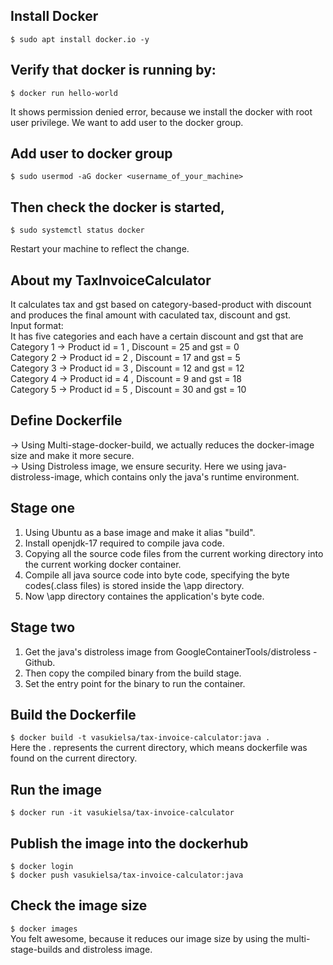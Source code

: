 Install Docker
-----
```$ sudo apt install docker.io -y```

Verify that docker is running by:
----

```$ docker run hello-world```

It shows permission denied error, because we install the docker with root user privilege. We want to add user to the docker group.

Add user to docker group
---

```$ sudo usermod -aG docker <username_of_your_machine>```

Then check the docker is started,
---

```$ sudo systemctl status docker```

Restart your machine to reflect the change.

About my TaxInvoiceCalculator
---
It calculates tax and gst based on category-based-product with discount and produces the final amount with caculated tax, discount and gst.\
Input format:\
It has five categories and each have a certain discount and gst that are\
Category 1 -> Product id = 1 , Discount = 25 and gst = 0\
Category 2 -> Product id = 2 , Discount = 17 and gst = 5\
Category 3 -> Product id = 3 , Discount = 12 and gst = 12\
Category 4 -> Product id = 4 , Discount = 9 and gst = 18\
Category 5 -> Product id = 5 , Discount = 30 and gst = 10


Define Dockerfile
---
-> Using Multi-stage-docker-build, we actually reduces the docker-image size and make it more secure.\
-> Using Distroless image, we ensure security. Here we using java-distroless-image, which contains only the java's runtime environment.

Stage one
---

1. Using Ubuntu as a base image and make it alias "build".
2. Install openjdk-17 required to compile java code.
3. Copying all the source code files from the current working directory into the current working docker container.
4. Compile all java source code into byte code, specifying the byte codes(.class files) is stored inside the \app directory.
5. Now \app directory containes the application's byte code.

Stage two
---

1. Get the java's distroless image from GoogleContainerTools/distroless - Github.
2. Then copy the compiled binary from the build stage.
3. Set the entry point for the binary to run the container.

Build the Dockerfile
---

```$ docker build -t vasukielsa/tax-invoice-calculator:java .```\
Here the . represents the current directory, which means dockerfile was found on the current directory.

Run the image
---

```$ docker run -it vasukielsa/tax-invoice-calculator```

Publish the image into the dockerhub
---
```$ docker login```\
```$ docker push vasukielsa/tax-invoice-calculator:java```

Check the image size
---
```$ docker images```\
You felt awesome, because it reduces our image size by using the multi-stage-builds and distroless image.


